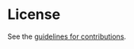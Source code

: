 # License

See the
[guidelines for contributions](https://github.com/OpenNHP/ietf-rfc-nhp/blob/main/CONTRIBUTING.md).
